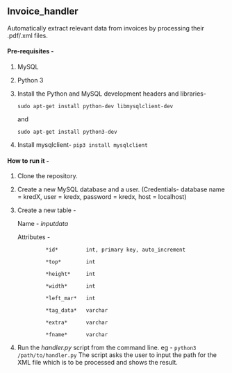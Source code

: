 ## Invoice_handler

Automatically extract relevant data from invoices by processing their .pdf/.xml files.

#### Pre-requisites - 
1. MySQL
2. Python 3
3. Install the Python and MySQL development headers and libraries-

   ```sudo apt-get install python-dev libmysqlclient-dev```
   
   and 
   
   ```sudo apt-get install python3-dev```
   
4. Install mysqlclient- 
```pip3 install mysqlclient```   

#### How to run it - 

1. Clone the repository.
2. Create a new MySQL database and a user. (Credentials- database name = kredX, user = kredx, password = kredx, host = localhost)
3. Create a new table -

   Name - *inputdata*
   
   Attributes - 
   
                *id*         int, primary key, auto_increment
   
                *top*        int
                
                *height*     int
                
                *width*      int
                
                *left_mar*   int
                
                *tag_data*   varchar
                
                *extra*      varchar
                
                *fname*      varchar
                
                
4. Run the *handler.py* script from the command line. 
   eg - ```python3 /path/to/handler.py```
   The script asks the user to input the path for the XML file which is to be processed and shows the result.
